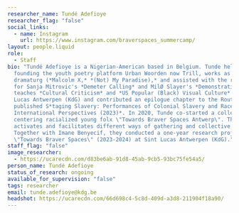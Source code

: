 ```yaml
---
researcher_name: Tundé Adefioye
researcher_flag: "false"
social_links:
  - name: Instagram
    url: https://www.instagram.com/braverspaces_summercamp/
layout: people.liquid
role:
  - Staff
bio: "Tundé Adefioye is a Nigerian-American based in Belgium. Tunde helped
  founding the youth poetry platform Urban Woorden now Trill, works as a
  dramaturg (*Malcolm X,* *(Not) My Paradise),* and assisted with the research
  for Sanja Mitrovic's *Demeter Calling* and MilØ Slayer's *Demonstratio*. Tunde
  teaches *Cultural Criticism* and *US Popular (Black) Visual Culture* at Sint
  Lucas Antwerpen (KdG) and contributed an epilogue chapter to the Routledge
  published S*taging Slavery: Performances of Colonial Slavery and Race from
  International Perspectives (2023)*. In 2020, Tunde co-started a collective
  centering racialized young folx \"Towards Braver Spaces Antwerp\". This space
  activates and facilitates different ways of gathering and collective care.
  Together with Imane Benyecif, they conducted a one-year research project
  \"Towards Braver Spaces\" (2023-2024) at Sint Lucas Antwerpen (KdG)."
staff_flag: "false"
image_researcher:
  - https://ucarecdn.com/d83be6ab-91d8-45ab-9cb5-93bc75fe54a5/
person_name: Tundé Adefioye
status_of_research: ongoing
available_for_supervision: "false"
tags: researcher
email: tunde.adefioye@kdg.be
headshot: https://ucarecdn.com/66d698c4-5c8d-409d-a3d8-211904f18a90/
---
```

